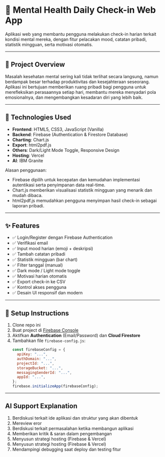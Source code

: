 # 🧠 Mental Health Daily Check-in Web App

Aplikasi web yang membantu pengguna melakukan check-in harian terkait kondisi mental mereka, dengan fitur pelacakan mood, catatan pribadi, statistik mingguan, serta motivasi otomatis.

---

## 🧾 Project Overview

Masalah kesehatan mental sering kali tidak terlihat secara langsung, namun berdampak besar terhadap produktivitas dan kesejahteraan seseorang. Aplikasi ini bertujuan memberikan ruang pribadi bagi pengguna untuk merefleksikan perasaannya setiap hari, membantu mereka menyadari pola emosionalnya, dan mengembangkan kesadaran diri yang lebih baik.

---

## 🧰 Technologies Used

- **Frontend**: HTML5, CSS3, JavaScript (Vanilla)
- **Backend**: Firebase (Authentication & Firestore Database)
- **Charting**: Chart.js
- **Export**: html2pdf.js
- **Others**: Dark/Light Mode Toggle, Responsive Design
- **Hosting**: Vercel
- **AI**: IBM Granite 

Alasan penggunaan:

- Firebase dipilih untuk kecepatan dan kemudahan implementasi autentikasi serta penyimpanan data real-time.
- Chart.js memberikan visualisasi statistik mingguan yang menarik dan mudah dibaca.
- html2pdf.js memudahkan pengguna menyimpan hasil check-in sebagai laporan pribadi.

---

## ✨ Features

- ✅ Login/Register dengan Firebase Authentication
- ✅ Verifikasi email
- ✅ Input mood harian (emoji + deskripsi)
- ✅ Tambah catatan pribadi
- ✅ Statistik mingguan (bar chart)
- ✅ Filter tanggal (manual)
- ✅ Dark mode / Light mode toggle
- ✅ Motivasi harian otomatis
- ✅ Export check-in ke CSV
- ✅ Kontrol akses pengguna
- ✅ Desain UI responsif dan modern

---

## 🚀 Setup Instructions

1. Clone repo ini
2. Buat project di [Firebase Console](https://console.firebase.google.com/)
3. Aktifkan **Authentication** (Email/Password) dan **Cloud Firestore**
4. Tambahkan file `firebase-config.js`:
   ```js
   const firebaseConfig = {
     apiKey: "...",
     authDomain: "...",
     projectId: "...",
     storageBucket: "...",
     messagingSenderId: "...",
     appId: "...",
   };
   firebase.initializeApp(firebaseConfig);
   ```
---
## AI Support Explanation
1. Berdiskusi terkait ide aplikasi dan struktur yang akan dibentuk
2. Mereview eror
3. Berdiskusi terkait permasalahan ketika membangun aplikasi
4. Memberikan kritik & saran dalam pengembangan
5. Menyusun strategi hosting (Firebase & Vercel)
6. Menyusun strategi hosting (Firebase & Vercel)
7. Mendampingi debugging saat deploy dan testing fitur
